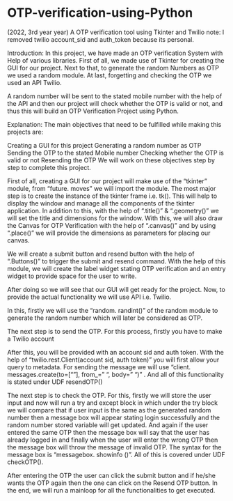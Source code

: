 # OTP-verification-using-Python
(2022, 3rd year year) A OTP verification tool using Tkinter and Twilio
note: I removed twilio account_sid and auth_token because its personal.

Introduction:
In this project, we have made an OTP verification System with Help of various libraries. First of all, we made use of Tkinter for creating the GUI for our project. Next to that, to generate the random Numbers as OTP we used a random module. At last, forgetting and checking the OTP we used an API Twilio.

A random number will be sent to the stated mobile number with the help of the API and then our project will check whether the OTP is valid or not, and thus this will build an OTP Verification Project using Python.

Explanation:
The main objectives that need to be fulfilled while making this projects are:

Creating a GUI for this project
Generating a random number as OTP
Sending the OTP to the stated Mobile number
Checking whether the OTP is valid or not
Resending the OTP
We will work on these objectives step by step to complete this project.

First of all, creating a GUI for our project will make use of the “tkinter” module, from “future. moves” we will import the module. The most major step is to create the instance of the tkinter frame i.e. tk(). This will help to display the window and manage all the components of the tkinter application. In addition to this, with the help of “.title()” & “.geometry()” we will set the title and dimensions for the window. With this, we will also draw the Canvas for OTP Verification with the help of “.canvas()” and by using “.place()” we will provide the dimensions as parameters for placing our canvas.

We will create a submit button and resend button with the help of “.Buttons()”  to trigger the submit and resend command. With the help of this module, we will create the label widget stating OTP verification and an entry widget to provide space for the user to write.

After doing so we will see that our GUI will get ready for the project. Now, to provide the actual functionality we will use API i.e. Twilio.

In this, firstly we will use the “random. randint()” of the random module to generate the random number which will later be considered as OTP.

The next step is to send the OTP. For this process, firstly you have to make a Twilio account

After this, you will be provided with an account sid and auth token. With the help of “twilio.rest.Client(account sid, auth token)” you will first allow your query to metadata. For sending the message we will use “client. messages.create(to=[“”], from_=” “, body=” “)” . And all of this functionality is stated under UDF resendOTP()

The next step is to check the OTP. For this, firstly we will store the user input and now will run a try and except block in which under the try block we will compare that if user input is the same as the generated random number then a message box will appear stating login successfully and the random number stored variable will get updated. And again if the user entered the same OTP then the message box will say that the user has already logged in and finally when the user will enter the wrong OTP then the message box will throw the message of invalid OTP. The syntax for the message box is “messagebox. showinfo ()”. All of this is covered under UDF checkOTP().

After entering the OTP the user can click the submit button and if he/she wants the OTP again then the one can click on the Resend OTP button. In the end, we will run a mainloop for all the functionalities to get executed.
